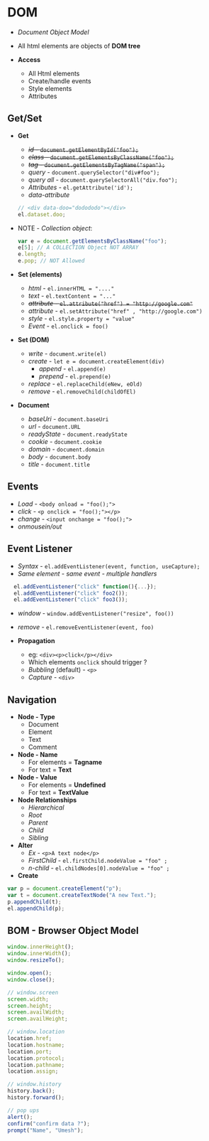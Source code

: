# DOM

- _Document Object Model_
- All html elements are objects of **DOM tree**

- **Access**

  - All Html elements
  - Create/handle events
  - Style elements
  - Attributes

## Get/Set

- **Get**

  - <del>_id_ - `document.getElementById("foo");`</del>
  - <del>_class_ - `document.getElementsByClassName("foo");`</del>
  - <del>_tag_ - `document.getElementsByTagName("span");`</del>
  - _query_ - `document.querySelector("div#foo");`
  - _query all_ - `document.querySelectorAll("div.foo");`
  - _Attributes_ - `el.getAttribute('id');`
  - _data-attribute_

  ```js
  // <div data-doo="dodododo"></div>
  el.dataset.doo;
  ```

- NOTE - _Collection object_:

  ```js
  var e = document.getElementsByClassName("foo");
  e[5]; // A COLLECTION Object NOT ARRAY
  e.length;
  e.pop; // NOT Allowed
  ```

- **Set (elements)**
  - _html_ - `el.innerHTML = "...."`
  - _text_ - `el.textContent = "..."`
  - <del> _attribute_ - `el.attribute("href") = "http://google.com"`</del>
  - _attribute_ - `el.setAttribute("href" , "http://google.com")`
  - _style_ - `el.style.property = "value"`
  - _Event_ - `el.onclick = foo()`
- **Set (DOM)**
  - _write_ - `document.write(el)`
  - _create_ - `let e = document.createElement(div)`
    - _append_ - `el.append(e)`
    - _prepend_ - `el.prepend(e)`
  - _replace_ - `el.replaceChild(eNew, eOld)`
  - _remove_ - `el.removeChild(childOfEl)`
- **Document**
  - _baseUri_ - `document.baseUri`
  - _url_ - `document.URL`
  - _readyState_ - `document.readyState`
  - _cookie_ - `document.cookie`
  - _domain_ - `document.domain`
  - _body_ - `document.body`
  - _title_ - `document.title`

## Events

- _Load_ - `<body onload = "foo();">`
- _click_ - `<p onclick = "foo();"></p>`
- _change_ - `<input onchange = "foo();">`
- _onmousein/out_

## Event Listener

- _Syntax_ - `el.addEventListener(event, function, useCapture);`
- _Same element - same event - multiple handlers_

```js
  el.addEventListener("click" function(){...});
  el.addEventListener("click" foo2());
  el.addEventListener("click" foo3());
```

- _window_ - `window.addEventListener("resize", foo())`
- _remove_ - `el.removeEventListener(event, foo)`
- **Propagation**

  - eg: `<div><p>click</p></div>`
  - Which elements `onclick` should trigger ?
  - _Bubbling_ (default) - `<p>`
  - _Capture_ - `<div>`

## Navigation

- **Node - Type**
  - Document
  - Element
  - Text
  - Comment
- **Node - Name**
  - For elements = **Tagname**
  - For text = **Text**
- **Node - Value**
  - For elements = **Undefined**
  - For text = **TextValue**
- **Node Relationships**
  - _Hierarchical_
  - _Root_
  - _Parent_
  - _Child_
  - _Sibling_
- **Alter**
  - _Ex_ - `<p>A text node</p>`
  - _FirstChild_ - `el.firstChild.nodeValue = "foo" ;`
  - _n-child_ - `el.childNodes[0].nodeValue = "foo" ;`
- **Create**

```js
var p = document.createElement("p");
var t = document.createTextNode("A new Text.");
p.appendChild(t);
el.appendChild(p);
```

## BOM - Browser Object Model

```js
window.innerHeight();
window.innerWidth();
window.resizeTo();

window.open();
window.close();

// window.screen
screen.width;
screen.height;
screen.availWidth;
screen.availHeight;

// window.location
location.href;
location.hostname;
location.port;
location.protocol;
location.pathname;
location.assign;

// window.history
history.back();
history.forward();

// pop ups
alert();
confirm("confirm data ?");
prompt("Name", "Umesh");
```
